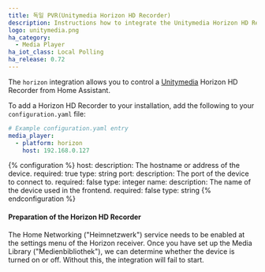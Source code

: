 ```yaml
---
title: 독일 PVR(Unitymedia Horizon HD Recorder)
description: Instructions how to integrate the Unitymedia Horizon HD Recorder into Home Assistant.
logo: unitymedia.png
ha_category:
  - Media Player
ha_iot_class: Local Polling
ha_release: 0.72
---
```


The `horizon` integration allows you to control a [Unitymedia](https://www.unitymedia.de) Horizon HD Recorder from Home Assistant.

To add a Horizon HD Recorder to your installation, add the following to your `configuration.yaml` file:

```yaml
# Example configuration.yaml entry
media_player:
  - platform: horizon
    host: 192.168.0.127
```

{% configuration %}
  host:
    description: The hostname or address of the device.
    required: true
    type: string
  port:
    description: The port of the device to connect to.
    required: false
    type: integer
  name:
    description: The name of the device used in the frontend.
    required: false
    type: string
{% endconfiguration %}


#### Preparation of the Horizon HD Recorder

The Home Networking ("Heimnetzwerk") service needs to be enabled at the settings menu of the Horizon receiver. Once you have set up the Media Library ("Medienbibliothek"), we can determine whether the device is turned on or off. Without this, the integration will fail to start.
